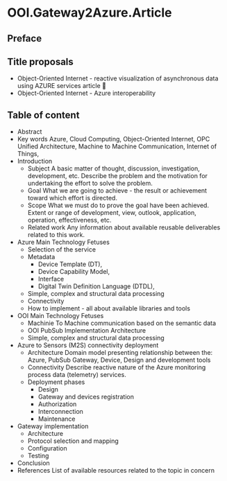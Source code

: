 # OOI.Gateway2Azure.Article

## Preface

## Title proposals

- Object-Oriented Internet - reactive visualization of asynchronous data using AZURE services article :book:
- Object-Oriented Internet - Azure interoperability

## Table of content

- Abstract
- Key words
Azure, Cloud Computing, Object-Oriented Internet, OPC Unified Architecture, Machine to Machine Communication, Internet of Things,
- Introduction
  - Subject
A basic matter of thought, discussion, investigation, development, etc. Describe the problem and the motivation for undertaking the effort to solve the problem.
  - Goal
What we are going to achieve - the result or achievement toward which effort is directed.
  - Scope
What we must do to prove the goal have been achieved. Extent or range of development, view, outlook, application, operation, effectiveness, etc.
  - Related work
Any information about available reusable deliverables related to this work.
- Azure Main Technology Fetuses
  - Selection of the service
  - Metadata
    - Device Template (DT),
    - Device Capability Model,
    - Interface
    - Digital Twin Definition Language (DTDL),
  - Simple, complex and structural data processing
  - Connectivity
  - How to implement - all about available libraries and tools
- OOI Main Technology Fetuses
  - Machinie To Machine communication based on the semantic data
  - OOI PubSub Implementation Architecture
  - Simple, complex and structural data processing
- Azure to Sensors (M2S) connectivity deployment
  - Architecture
Domain model presenting relationship between the: Azure, PubSub Gateway, Device, Design and development tools
  - Connectivity
Describe reactive nature of the Azure monitoring process data (telemetry) services.
  - Deployment phases
    - Design
    - Gateway and devices registration
    - Authorization
    - Interconnection
    - Maintenance
- Gateway implementation
  - Architecture
  - Protocol selection and mapping
  - Configuration
  - Testing
- Conclusion
- References
List of available resources related to the topic in concern
